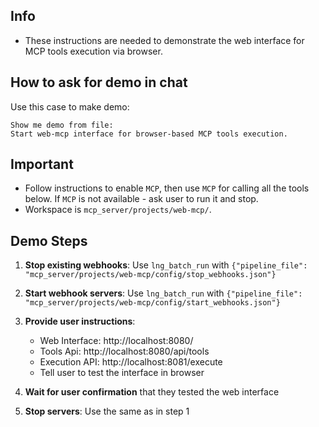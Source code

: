 ## Info
- These instructions are needed to demonstrate the web interface for MCP tools execution via browser.

## How to ask for demo in chat
Use this case to make demo:
```
Show me demo from file:
Start web-mcp interface for browser-based MCP tools execution.
```

## Important
- Follow instructions to enable `MCP`, then use `MCP` for calling all the tools below. If `MCP` is not available - ask user to run it and stop.
- Workspace is `mcp_server/projects/web-mcp/`.

## Demo Steps

1. **Stop existing webhooks**: Use `lng_batch_run` with `{"pipeline_file": "mcp_server/projects/web-mcp/config/stop_webhooks.json"}`

2. **Start webhook servers**: Use `lng_batch_run` with `{"pipeline_file": "mcp_server/projects/web-mcp/config/start_webhooks.json"}`

3. **Provide user instructions**:
   - Web Interface: http://localhost:8080/
   - Tools Api:     http://localhost:8080/api/tools
   - Execution API: http://localhost:8081/execute
   - Tell user to test the interface in browser

4. **Wait for user confirmation** that they tested the web interface

5. **Stop servers**: Use the same as in step 1